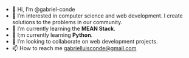 - 👋 Hi, I’m @gabriel-conde
- 👀 I’m interested in computer science and web development. I create solutions to the problems in our community.
- 🌱 I’m currently learning the **MEAN Stack**.
- 🐍 I;m currently learning **Python**.
- 💞️ I’m looking to collaborate on web development projects.
- 📫 How to reach me gabrielluisconde@gmail.com

<!---
gabriel-conde/gabriel-conde is a ✨ special ✨ repository because its `README.md` (this file) appears on your GitHub profile.
You can click the Preview link to take a look at your changes.
--->

